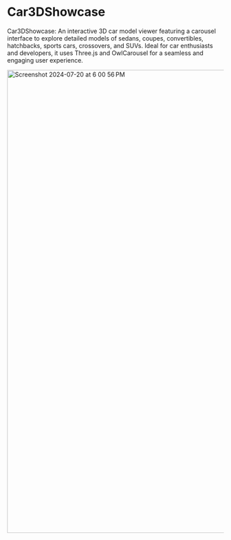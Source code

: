 # Car3DShowcase
Car3DShowcase: An interactive 3D car model viewer featuring a carousel interface to explore detailed models of sedans, coupes, convertibles, hatchbacks, sports cars, crossovers, and SUVs. Ideal for car enthusiasts and developers, it uses Three.js and OwlCarousel for a seamless and engaging user experience.


<img width="1077" alt="Screenshot 2024-07-20 at 6 00 56 PM" src="https://github.com/user-attachments/assets/affa0bdf-f7ea-47bf-9a09-0b7d5a1922d3">
